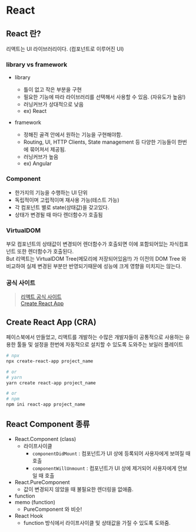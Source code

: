 # React

## React 란?
리액트는 UI 라이브러리이다. (컴포넌트로 이루어진 UI)

### library vs framework
* library
    - 틀이 없고 작은 부분을 구현
    - 필요한 기능에 따라 라이브러리를 선택해서 사용할 수 있음. (자유도가 높음!)
    - 러닝커브가 상대적으로 낮음
    - ex) React

* framework
    - 정해진 골격 안에서 원하는 기능을 구현해야함.
    - Routing, UI, HTTP Clients, State management 등 다양한 기능들이 한번에 묶어져서 제공됨.
    - 러닝커브가 높음
    - ex) Angular

### Component
* 한가지의 기능을 수행하는 UI 단위
* 독립적이며 고립적이며 재사용 가능(테스트 가능)
* 각 컴포넌트 별로 state(상태값)을 갖고있다.
* 상태가 변경될 때 마다 렌더함수가 호출됨

### VirtualDOM
부모 컴포넌트의 상태값이 변경되어 렌더함수가 호출되면 이에 포함되어있는 자식컴포넌트 또한 렌더함수가 호출된다.   
But 리액트는 VirtualDOM Tree(메모리에 저장되어있음!!) 가 이전의 DOM Tree 와 비교하여 실제 변경된 부분만 반영되기때문에 성능에 크게 영향을 미치지는 않는다.   

### 공식 사이트
> [리액트 공식 사이트](https://reactjs.org/docs/getting-started.html)   
> [Create React App](https://create-react-app.dev/docs/getting-started)

## Create React App (CRA)
페이스북에서 만들었고, 리액트를 개발하는 수많은 개발자들이 공통적으로 사용하는 유용한 툴들 및 설정을 한번에 자동적으로 설치할 수 있도록 도와주는 보일러 플레이트
```sh
# npx
npx create-react-app project_name

# or
# yarn
yarn create react-app project_name

# or
# npm
npm ini react-app project_name
```

## React Component 종류
* React.Component (class)
    - 라이프사이클
        + `componentDidMount` : 컴포넌트가 UI 상에 등록되어 사용자에게 보여질 때 호출
        + `componentWillUnmount` : 컴포넌트가 UI 상에 제거되어 사용자에게 안보일 때 호출
* React.PureComponent
    - 값이 변경되지 않았을 때 불필요한 렌더링을 없애줌.
* function
* memo (function)
    - PureComponent 와 비슷!
* React Hook
    - function 방식에서 라이프사이클 및 상태값을 가질 수 있도록 도와줌.